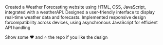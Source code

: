 Created a Weather Forecasting website using
HTML, CSS, JavaScript, integrated with a weatherAPI. Designed a user-friendly interface to
display real-time weather data and forecasts. Implemented responsive design forcompatibility across devices,
using asynchronous JavaScript for efficient API handling

Show some ❤️ and ⭐ the repo if you like the design

